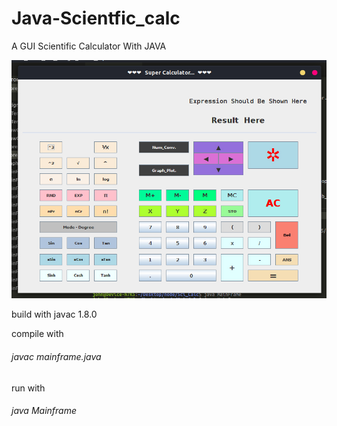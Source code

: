 # Java-Scientfic_calc
A GUI Scientific Calculator With JAVA

![Overview](https://raw.githubusercontent.com/N7K5/Java-Scientfic_calc/master/img.jpg)

build with javac 1.8.0

compile with 
###### javac mainframe.java

run with 
###### java Mainframe

